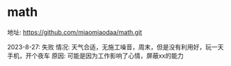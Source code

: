 # math

地址: https://github.com/miaomiaodaa/math.git

2023-8-27: 失败
情况: 天气合适，无施工噪音，周末，但是没有利用好，玩一天手机，开个夜车
原因: 可能是因为工作影响了心情，屏蔽xx的能力
